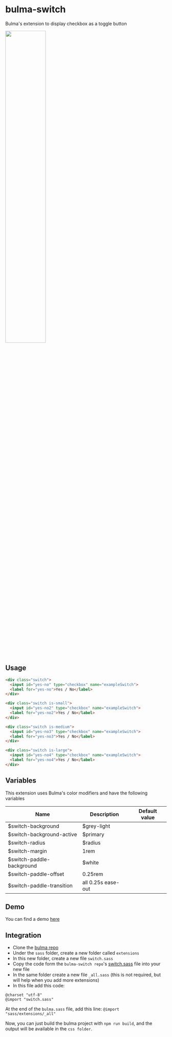 # bulma-switch
Bulma's extension to display checkbox as a toggle button

<img src="https://img4.hostingpics.net/pics/671276ScreenShot20170819at124953.png" width="50%">

Usage
---

```html
<div class="switch">
  <input id="yes-no" type="checkbox" name="exampleSwitch">
  <label for="yes-no">Yes / No</label>
</div>

<div class="switch is-small">
  <input id="yes-no2" type="checkbox" name="exampleSwitch">
  <label for="yes-no2">Yes / No</label>
</div>

<div class="switch is-medium">
  <input id="yes-no3" type="checkbox" name="exampleSwitch">
  <label for="yes-no3">Yes / No</label>
</div>

<div class="switch is-large">
  <input id="yes-no4" type="checkbox" name="exampleSwitch">
  <label for="yes-no4">Yes / No</label>
</div>
```

Variables
---
This extension uses Bulma's color modifiers and have the following variables

Name | Description | Default value    
-----|-------------|---------------
$switch-background | $grey-light
$switch-background-active | $primary
$switch-radius | $radius
$switch-margin | 1rem
$switch-paddle-background | $white
$switch-paddle-offset | 0.25rem
$switch-paddle-transition | all 0.25s ease-out

Demo
---
You can find a demo [here](https://codepen.io/wikiki/pen/ZJrPVq)

Integration
---
- Clone the [bulma repo](https://github.com/jgthms/bulma)
- Under the `sass` folder, create a new folder called `extensions`
- In this new folder, create a new file `switch.sass`
- Copy the code form the `bulma-switch repo`'s [switch.sass](https://github.com/Wikiki/bulma-switch/blob/master/switch.sass) file into your new file
- In the same folder create a new file `_all.sass` (this is not required, but will help when you add more extensions)
- In this file add this code:
```
@charset "utf-8"
@import "switch.sass"
```
At the end of the `bulma.sass` file, add this line: `@import "sass/extensions/_all"`

Now, you can just build the bulma project with `npm run build`, and the output will be available in the `css folder`.

